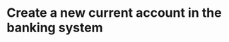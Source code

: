 #  Create a new current account in the banking system

<api-endpoint openapi-path="../../../openapi.yml" method="POST" endpoint="/current-accounts"/>